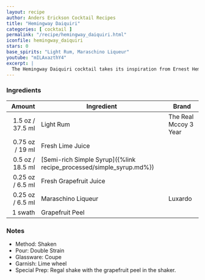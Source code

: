 ```yaml
---
layout: recipe
author: Anders Erickson Cocktail Recipes
title: "Hemingway Daiquiri"
categories: [ cocktail ]
permalink: "/recipe/hemingway_daiquiri.html"
iconfile: hemingway_daiquiri
stars: 0
base_spirits: "Light Rum, Maraschino Liqueur"
youtube: "mILAxazthY4"
excerpt: |
  The Hemingway Daiquiri cocktail takes its inspiration from Ernest Hemingway, who lived in Havana and enjoyed drinking sugarless Daiquiris.
---
```


### Ingredients

|  Amount | Ingredient                                                | Brand                 |
| ------: | --------------------------------------------------------- | --------------------- |
|  1.5 oz / 37.5 ml | Light Rum                                                 | The Real Mccoy 3 Year |
| 0.75 oz / 19 ml | Fresh Lime Juice                                          |
|  0.5 oz / 18.5 ml | [Semi-rich Simple Syrup]({%link recipe_processed/simple_syrup.md%}) |
| 0.25 oz / 6.5 ml | Fresh Grapefruit Juice                                    |
| 0.25 oz / 6.5 ml | Maraschino Liqueur                                        | Luxardo               |
| 1 swath | Grapefruit Peel                                           |

### Notes

- Method: Shaken
- Pour: Double Strain
- Glassware: Coupe
- Garnish: Lime wheel
- Special Prep: Regal shake with the grapefruit peel in the shaker.
